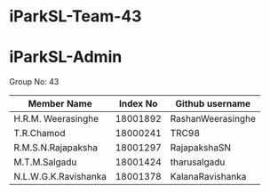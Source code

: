 # iParkSL-Team-43
# iParkSL-Admin

Group No: 43

Member Name          | Index No    | Github username
---------------------|-------------|----------------
H.R.M. Weerasinghe   | 18001892    | RashanWeerasinghe
T.R.Chamod           | 18000241    | TRC98
R.M.S.N.Rajapaksha   | 18001297    | RajapakshaSN
M.T.M.Salgadu        | 18001424    | tharusalgadu
N.L.W.G.K.Ravishanka | 18001378	   | KalanaRavishanka

